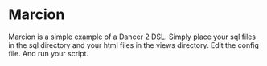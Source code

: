 # Marcion

Marcion is a simple example of a Dancer 2 DSL. Simply place your sql files in the sql directory
and your html files in the views directory. Edit the config file. And run your script.

